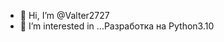 - 👋 Hi, I’m @Valter2727
- 👀 I’m interested in ...Разработка на Python3.10

<!---
Valter2727/Valter2727 is a ✨ special ✨ repository because its `README.md` (this file) appears on your GitHub profile.
You can click the Preview link to take a look at your changes.
--->

